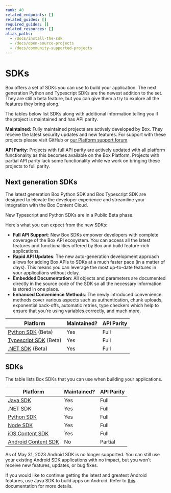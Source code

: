 ```yaml
---
rank: 40
related_endpoints: []
related_guides: []
required_guides: []
related_resources: []
alias_paths:
  - /docs/install-the-sdk
  - /docs/open-source-projects
  - /docs/community-supported-projects
---
```


# SDKs

Box offers a set of SDKs
you can use to build your application.
The next generation
Python and Typescript SDKs are the
newest addition to the set.
They are still a beta feature, but you can
give them a try to explore all the
features they bring along.

<Message type='notice'>
The tables below list SDKs along with additional information
telling you if the project is maintained and has API
parity.

**Maintained:** Fully maintained projects are actively developed by Box. They
receive the latest security updates and new features. For support with these
projects please visit GitHub or [our Platform support forum][forum].

**API Parity**: Projects with full API parity are actively updated with all
platform functionality as this becomes available on the Box Platform. Projects
with partial API parity lack some functionality while we work on bringing
these projects to full parity.
</Message>

## Next generation SDKs

The latest generation Box Python SDK and Box Typescript
SDK are designed to elevate the developer
experience and streamline your integration
with the Box Content Cloud.

<Message type='notice'>
New Typescript and Python SDKs are in a Public Beta phase.
</Message>

Here's what you can expect from the new SDKs:

* **Full API Support**: New Box SDKs empower developers with complete coverage of the Box API ecosystem. You can access all the latest features and functionalities offered by Box and build feature-rich applications.
* **Rapid API Updates**: The new auto-generation development approach allows for adding Box APIs to SDKs at a much faster pace (in a matter of days). This means you can leverage the most up-to-date features in your applications without delay.
* **Embedded Documentation**:  All objects and parameters are documented directly in the source code of the SDK so all the necessary information is stored in one place.
* **Enhanced Convenience Methods**: The newly introduced convenience methods cover various aspects such as authentication, chunk uploads, exponential back-offs, automatic retries, type checkers which help to ensure that you’re using variables correctly, and much more.

| Platform                          | Maintained?  | API Parity |
| --------------------------------- | ----------- | ------- |
| [Python SDK][pythongensdk] (Beta)      | Yes         | Full    |
| [Typescript SDK][tsgensdk] (Beta)      | Yes         | Full    |
| [.NET SDK][dotnetgensdk] (Beta)      | Yes         | Full    |

## SDKs

The table lists Box SDKs that you can use
when building your applications.

| Platform                          | Maintained? | API Parity |
| --------------------------------- | ----------- | ------- |
| [Java SDK][javasdk]               | Yes         | Full    |
| [.NET SDK][dotnetsdk]             | Yes         | Full    |
| [Python SDK][pythonsdk]           | Yes         | Full    |
| [Node SDK][nodesdk]               | Yes         | Full    |
| [iOS Content SDK][iossdk]         | Yes         | Full    |
| [Android Content SDK][androidsdk] | No          | Partial |

<Message type='warning'>
As of May 31, 2023 Android SDK is no
longer supported. You can still
use your existing Android SDK applications
with no impact, but you won't receive new features,
updates, or bug fixes.

If you would like to continue getting the
latest and greatest Android features, use Java SDK to
build apps on Android.
Refer to [this][android-docs] documentation for more details.
</Message>

<!-- i18n-enable localize-links -->
[javasdk]: https://github.com/box/box-java-sdk
[dotnetsdk]: https://github.com/box/box-windows-sdk-v2
[pythonsdk]: https://github.com/box/box-python-sdk
[nodesdk]: https://github.com/box/box-node-sdk
[iossdk]: https://github.com/box/box-ios-sdk
[androidsdk]: https://github.com/box/box-android-sdk
[pythongensdk]: https://github.com/box/box-python-sdk-gen
[tsgensdk]: https://github.com/box/box-typescript-sdk-gen
[dotnetgensdk]: https://github.com/box/box-dotnet-sdk-gen
[android-docs]: https://github.com/box/box-java-sdk/blob/main/doc/android.md
[forum]: https://support.box.com/hc/en-us/community/topics/360001932973-Platform-and-Developer-Forum
<!-- i18n-disable localize-links -->